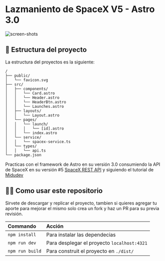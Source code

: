 # Lazmaniento de SpaceX V5 - Astro 3.0


![screen-shots]([[./assets\spacex-launches.jpeg](https://github.com/mendozalz/Astro-3.0/blob/main/assets/spacex-launches.jpeg](https://i.ibb.co/PxSwkfM/spacex-launches.jpg)))

## 🚀 Estructura del proyecto

La estructura del proyectos es la siguiente:

```text
/
├── public/
│   └── favicon.svg
├── src/
│   ├── components/
│   │   └── Card.astro
│   │   └── Header.astro
│   │   └── HeaderBtn.astro
│   │   └── Launches.astro
│   ├── layouts/
│   │   └── Layout.astro
│   └── pages/
│   │   └── launch/
│   │   │   └── [id].astro
│   │   └── index.astro
│   └── service/
│   │   └── spacex-service.ts
│   └── types/
│   │   └── api.ts
└── package.json
```

Practicas con el framework de Astro en su versión 3.0 consumiendo la API de SpaceX en su versión #5 [SpaceX REST API](https://github.com/r-spacex/SpaceX-API) y siguiendo el tutorial de [Midudev](https://www.youtube.com/watch?v=RB5tR_nqUEw)

## 👷‍♂️ Como usar este repositorio

Sirvete de descargar y replicar el proyecto, tambien si quieres agregar tu aporte para mejorar el mismo solo crea un fork y haz un PR para su previa revisión.

| Commando                  | Acción                                           |
| :------------------------ | :----------------------------------------------- |
| `npm install`             | Para instalar las dependecias                    |
| `npm run dev`             | Para desplegar el proyecto `localhost:4321`      |
| `npm run build`           | Para construit el proyecto en `./dist/`          |


